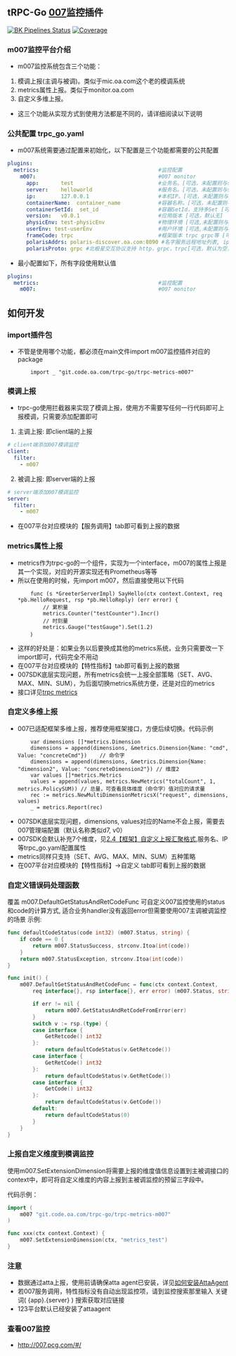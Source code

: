 ## tRPC-Go [007](007.pcg.com)监控插件

[![BK Pipelines Status](https://api.bkdevops.qq.com/process/api/external/pipelines/projects/pcgtrpcproject/p-1b0813936a674b12a6bcb246bf226735/badge?X-DEVOPS-PROJECT-ID=pcgtrpcproject)](
http://api.devops.oa.com/process/api-html/user/builds/projects/pcgtrpcproject/pipelines/p-1b0813936a674b12a6bcb246bf226735/latestFinished?X-DEVOPS-PROJECT-ID=pcgtrpcproject) [![Coverage](
https://tcoverage.woa.com/api/getCoverage/getTotalImg/?pipeline_id=p-1b0813936a674b12a6bcb246bf226735)](http://macaron.oa.com/api/coverage/getTotalLink/?pipeline_id=p-1b0813936a674b12a6bcb246bf226735)

### m007监控平台介绍
* m007监控系统包含三个功能：
1. 模调上报(主调与被调)。类似于mic.oa.com这个老的模调系统
2. metrics属性上报。类似于monitor.oa.com
3. 自定义多维上报。
* 这三个功能从实现方式到使用方法都是不同的，请详细阅读以下说明

### 公共配置 trpc_go.yaml
* m007系统需要通过配置来初始化，以下配置是三个功能都需要的公共配置
```yaml
plugins:
  metrics:                                      #监控配置
    m007:                                       #007 monitor
      app:       test                           #业务名。[可选，未配置则与server.app一致]
      server:    helloworld                     #服务名。[可选，未配置则与server.server一致]
      ip:        127.0.0.1                      #本机IP。[可选，未配置则与global.local_ip一致]
      containerName:  container_name            #容器名称。[可选，未配置则与global.container_name一致]
      containerSetId:  set_id                   #容器SetId，支持多Set [可选，未配置则与full_set_name一致]
      version:   v0.0.1                         #应用版本 [可选，默认无]
      physicEnv: test-physicEnv                 #物理环境 [可选,未配置则与global.namespace一致]
      userEnv: test-userEnv                     #用户环境 [可选,未配置则与global.envname一致]
      frameCode: trpc                           #框架版本 trpc grpc等 [可选，默认为trpc]
      polarisAddrs: polaris-discover.oa.com:8090 #名字服务远程地址列表, ip1:port1,ip2:port2,ip3:port3[可选，默认为空，使用北极星默认埋点，IP由北极星SDK维护，不会变更]
      polarisProto: grpc #北极星交互协议支持 http，grpc，trpc[可选，默认为空，使用北极星默认埋点，IP由北极星SDK维护，不会变更]
```

* 最小配置如下，所有字段使用默认值
```yaml
plugins:
  metrics:                                      #监控配置
    m007:                                       #007 monitor
```

## 如何开发
### import插件包
* 不管是使用哪个功能，都必须在main文件import m007监控插件对应的package
    ```
        import _ "git.code.oa.com/trpc-go/trpc-metrics-m007"
    ```

### 模调上报
* trpc-go使用拦截器来实现了模调上报，使用方不需要写任何一行代码即可上报模调，只需要添加配置即可
1. 主调上报: 即client端的上报
```yaml
# client端添加007模调监控   
client:
  filter:
    - m007
```
2. 被调上报: 即server端的上报
```yaml
# server端添加007模调监控
server:
  filter:
    - m007
```
* 在007平台对应模块的【服务调用】tab即可看到上报的数据

### metrics属性上报
* metrics作为trpc-go的一个组件，实现为一个interface，m007的属性上报是其一个实现，对应的开源实现还有Prometheus等等
* 所以在使用的时候，先import m007，然后直接使用以下代码
    ```
        func (s *GreeterServerImpl) SayHello(ctx context.Context, req *pb.HelloRequest, rsp *pb.HelloReply) (err error) {
            // 累积量
        	metrics.Counter("testCounter").Incr() 
            // 时刻量
            metrics.Gauge("testGauge").Set(1.2)
        ｝
    ```
* 这样的好处是：如果业务以后要换成其他的metrics系统，业务只需要改一下import即可，代码完全不用动  
* 在007平台对应模块的【特性指标】tab即可看到上报的数据
* 007SDK底层实现问题，所有metrics会统一上报全部策略（SET、AVG、MAX、MIN、SUM），为后面切换metrics系统方便，还是对应的metrics  
* 接口详见[trpc metrics](https://git.code.oa.com/trpc-go/trpc-go/blob/master/metrics/README.md)

### 自定义多维上报
* 007已适配框架多维上报，推荐使用框架接口，方便后续切换。代码示例
    ```
        var dimensions []*metrics.Dimension
        dimensions = append(dimensions, &metrics.Dimension{Name: "cmd", Value: "concreteCmd"})    // 命令字
        dimensions = append(dimensions, &metrics.Dimension{Name: "dimension2", Value: "concreteDimension2"}) // 维度2
        var values []*metrics.Metrics
        values = append(values, metrics.NewMetrics("totalCount", 1, metrics.PolicySUM)) // 总量，可查看具体维度（命令字）值对应的请求量
        rec := metrics.NewMultiDimensionMetricsX("request", dimensions, values)
        _ = metrics.Report(rec)
    ```
* 007SDK底层实现问题，dimensions, values对应的Name不会上报，需要去007管理端配置（默认名称类似d7, v0）
* 007SDK会默认补充7个维度，见[2.4【框架】自定义上报汇聚格式](https://iwiki.woa.com/pages/viewpage.action?pageId=98470173),服务名、IP等trpc_go.yaml配置属性
* metrics同样只支持（SET、AVG、MAX、MIN、SUM）五种策略
* 在007平台对应模块的【特性指标】->自定义 tab即可看到上报的数据

### 自定义错误码处理函数

覆盖 m007.DefaultGetStatusAndRetCodeFunc 可自定义007监控使用的status和code的计算方式, 适合业务handler没有返回error但需要使用007主调被调监控的场景
示例:

```go
func defaultCodeStatus(code int32) (m007.Status, string) {
	if code == 0 {
		return m007.StatusSuccess, strconv.Itoa(int(code))
	}
	return m007.StatusException, strconv.Itoa(int(code))
}

func init() {
	m007.DefaultGetStatusAndRetCodeFunc = func(ctx context.Context,
		req interface{}, rsp interface{}, err error) (m007.Status, string) {

		if err != nil {
			return m007.GetStatusAndRetCodeFromError(err)
		}
		switch v := rsp.(type) {
		case interface {
			GetRetcode() int32
		}:
			return defaultCodeStatus(v.GetRetcode())
		case interface {
			GetRetCode() int32
		}:
			return defaultCodeStatus(v.GetRetCode())
		case interface {
			GetCode() int32
		}:
			return defaultCodeStatus(v.GetCode())
		default:
			return defaultCodeStatus(0)
		}
	}
}
```

### 上报自定义维度到模调监控

使用m007.SetExtensionDimension将需要上报的维度值信息设置到主被调接口的context中，即可将自定义维度的内容上报到主被调监控的预留三字段中。

代码示例：
```go 
import (
    m007 "git.code.oa.com/trpc-go/trpc-metrics-m007"
)

func xxx(ctx context.Context) {
    m007.SetExtensionDimension(ctx, "metrics_test")
}
```

### 注意
* 数据通过atta上报，使用前请确保atta agent已安装，详见[如何安装AttaAgent](http://km.oa.com/articles/show/447456?kmref=search&from_page=1&no=3)
* 若007服务调用，特性指标没有自动出现监控项，请到监控搜索那里输入 关键词( {app}.{server} ) 搜索获取对应链接
* 123平台默认已经安装了attaagent

### 查看007监控
* http://007.pcg.com/#/
